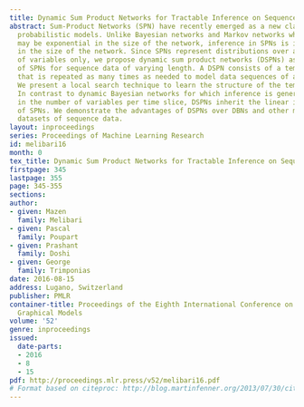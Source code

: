 ```yaml
---
title: Dynamic Sum Product Networks for Tractable Inference on Sequence Data
abstract: Sum-Product Networks (SPN) have recently emerged as a new class of tractable
  probabilistic models. Unlike Bayesian networks and Markov networks where inference
  may be exponential in the size of the network, inference in SPNs is in time linear
  in the size of the network. Since SPNs represent distributions over a fixed set
  of variables only, we propose dynamic sum product networks (DSPNs) as a generalization
  of SPNs for sequence data of varying length. A DSPN consists of a template network
  that is repeated as many times as needed to model data sequences of any length.
  We present a local search technique to learn the structure of the template network.
  In contrast to dynamic Bayesian networks for which inference is generally exponential
  in the number of variables per time slice, DSPNs inherit the linear inference complexity
  of SPNs. We demonstrate the advantages of DSPNs over DBNs and other models on several
  datasets of sequence data.
layout: inproceedings
series: Proceedings of Machine Learning Research
id: melibari16
month: 0
tex_title: Dynamic Sum Product Networks for Tractable Inference on Sequence Data
firstpage: 345
lastpage: 355
page: 345-355
sections: 
author:
- given: Mazen
  family: Melibari
- given: Pascal
  family: Poupart
- given: Prashant
  family: Doshi
- given: George
  family: Trimponias
date: 2016-08-15
address: Lugano, Switzerland
publisher: PMLR
container-title: Proceedings of the Eighth International Conference on Probabilistic
  Graphical Models
volume: '52'
genre: inproceedings
issued:
  date-parts:
  - 2016
  - 8
  - 15
pdf: http://proceedings.mlr.press/v52/melibari16.pdf
# Format based on citeproc: http://blog.martinfenner.org/2013/07/30/citeproc-yaml-for-bibliographies/
---
```

